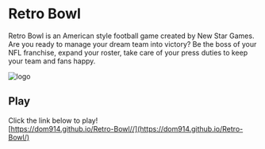 # Retro Bowl
Retro Bowl is an American style football game created by New Star Games. Are you ready to manage your dream team into victory? Be the boss of your NFL franchise, expand your roster, take care of your press duties to keep your team and fans happy.

![logo](https://3kh0.github.io/retro-bowl/img/icon.jpg)

## Play 

Click the link below to play!<br>
[https://dom914.github.io/Retro-Bowl//](https://dom914.github.io/Retro-Bowl/)
